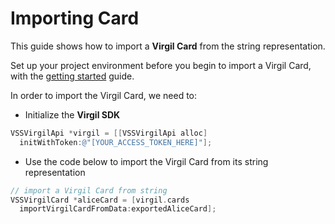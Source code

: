 # Importing Card

This guide shows how to import a **Virgil Card** from the string representation.

Set up your project environment before you begin to import a Virgil Card, with the [getting started](https://github.com/VirgilSecurity/virgil-sdk-x/blob/docs-review/documentation-objectivec/guides/configuration/client-configuration.md) guide.


In order to import the Virgil Card, we need to:

- Initialize the **Virgil SDK**

```objectivec
VSSVirgilApi *virgil = [[VSSVirgilApi alloc]
  initWithToken:@"[YOUR_ACCESS_TOKEN_HERE]"];
```

- Use the code below to import the Virgil Card from its string representation

```objectivec
// import a Virgil Card from string
VSSVirgilCard *aliceCard = [virgil.cards
  importVirgilCardFromData:exportedAliceCard];
```
